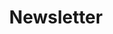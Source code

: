 ---
permalink: /newsletter/
image: /assets/images/thumbnails/2-newsletter.png
title: Newsletter
hero:
  hero_type: email
  heading: Over 30,000 men and women subscribe to my weekly emails about self-growth.
  text_markdown: |
    Join a community of over 30,000 men and women who receive my weekly newsletter about mental, physical, emotional, and financial self-improvement.

    You'll get:

    - Exclusive content that will never be published anywhere else
    - Free downloads and discounts when I release new books and resources
    - A weekly boost of motivation and mental tools to realize your potential
page_blocks:
    - _id: block_benefits
      heading: "Sign up and receive:"
      items:
        - heading: Stimulating ideas
          text: Unfiltered takes on life, death, society, and relationships...
        - heading: Actionable advice
          text: ... With practical implications for how to carry yourself in the world...
        - heading: VIP access
          text: ... And exclusive, discounted access to new books and courses.
    - _id: block_logos
---